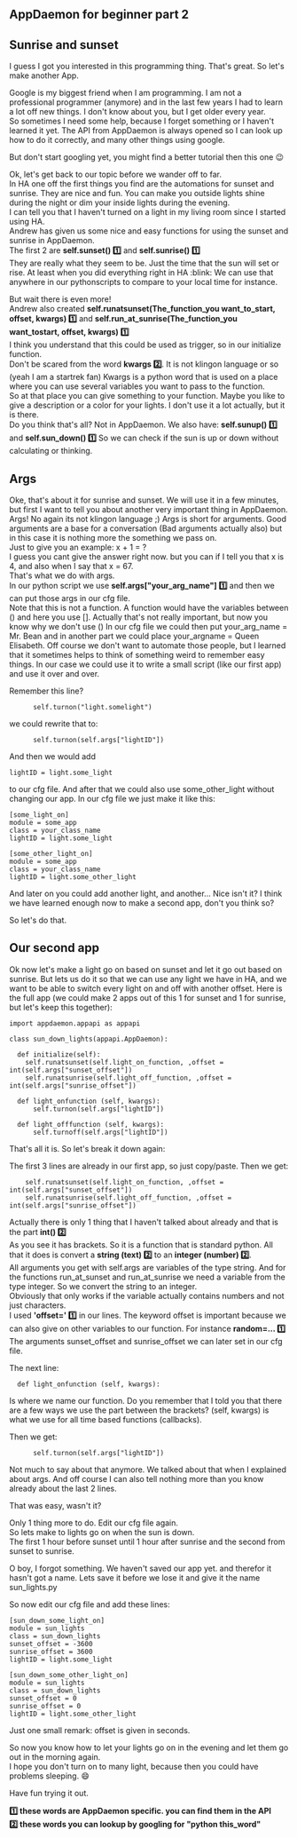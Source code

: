 ## AppDaemon for beginner part 2
## Sunrise and sunset

I guess I got you interested in this programming thing. That's great. So let's make another App.   

Google is my biggest friend when I am programming. I am not a professional programmer (anymore) and in the last few years I had to learn a lot off new things.  I don't know about you, but I get older every year.  
So sometimes I need some help, because I forget something or I haven't learned it yet. The API from AppDaemon is always opened so I can look up how to do it correctly, and many other things using google.

But don't start googling yet, you might find a better tutorial then this one :wink:

Ok, let's get back to our topic before we wander off to far.  
In HA one off the first things you find are the automations for sunset and sunrise. They are nice and fun. You can make you outside lights shine during the night or dim your inside lights during the evening.  
I can tell you that I haven't turned on a light in my living room since I started using HA.  
Andrew has given us some nice and easy functions for using the sunset and sunrise in AppDaemon.  
The first 2 are **self.sunset() :one:** and **self.sunrise() :one:**  
They are really what they seem to be. Just the time that the sun will set or rise. At least when you did everything right in HA :blink:
We can use that anywhere in our pythonscripts to compare to your local time for instance.  

But wait there is even more!  
Andrew also created **self.runatsunset(The_function_you want_to_start, offset, kwargs) :one:** and **self.run_at_sunrise(The_function_you want_tostart, offset, kwargs) :one:**  
I think you understand that this could be used as trigger, so in our initialize function.  
Don't be scared from the word **kwargs :two:**. It is not klingon language or so (yeah I am a startrek fan) Kwargs is a python word that is used on a place where you can use several variables you want to pass to the function.  
So at that place you can give something to your function. Maybe you like to give a description or a color for your lights. I don't use it a lot actually, but it is there.  
Do you think that's all? Not in AppDaemon. We also have: **self.sunup() :one:** and **self.sun_down() :one:** So we can check if the sun is up or down without calculating or thinking.  

## Args

Oke, that's about it for sunrise and sunset. We will use it in a few minutes, but first I want to tell you about another very important thing in AppDaemon.  
Args! No again its not klingon language ;) Args is short for arguments. Good arguments are a base for a conversation (Bad arguments actually also) but in this case it is nothing more the something we pass on.  
Just to give you an example: x + 1 = ?  
I guess you cant give the answer right now. but you can if I tell you that x is 4, and also when I say that x = 67.  
That's what we do with args.  
In our python script we use **self.args["your_arg_name"] :one:** and then we can put those args in our cfg file.  
Note that this is not a function. A function would have the variables between () and here you use []. Actually that's not really important, but now you know why we don't use ()
In our cfg file we could then put your_arg_name = Mr. Bean and in another part we could place your_argname = Queen Elisabeth.
Off course we don't want to automate those people, but I learned that it sometimes helps to think of something weird to remember easy things.
In our case we could use it to write a small script (like our first app) and use it over and over.

Remember this line?

```
      self.turnon("light.somelight")
```

we could rewrite that to:

```
      self.turnon(self.args["lightID"])
```

And then we would add

```
lightID = light.some_light
```

to our cfg file.
And after that we could also use some_other_light without changing our app.
In our cfg file we just make it like this:

```
[some_light_on]  
module = some_app  
class = your_class_name  
lightID = light.some_light  

[some_other_light_on]  
module = some_app  
class = your_class_name  
lightID = light.some_other_light  
```

And later on you could add another light, and another...
Nice isn't it? I think we have learned enough now to make a second app, don't you think so?

So let's do that.

## Our second app

Ok now let's make a light go on based on sunset and let it go out based on sunrise. But lets us do it so that we can use any light we have in HA, and we want to be able to switch every light on and off with another offset.
Here is the full app (we could make 2 apps out of this 1 for sunset and 1 for sunrise, but let's keep this together):

```
import appdaemon.appapi as appapi

class sun_down_lights(appapi.AppDaemon):

  def initialize(self):
    self.runatsunset(self.light_on_function, ,offset = int(self.args["sunset_offset"])
    self.runatsunrise(self.light_off_function, ,offset = int(self.args["sunrise_offset"])

  def light_onfunction (self, kwargs):
      self.turnon(self.args["lightID"])

  def light_offfunction (self, kwargs):
      self.turnoff(self.args["lightID"])
```

That's all it is. So let's break it down again:

The first 3 lines are already in our first app, so just copy/paste.
Then we get:

```
    self.runatsunset(self.light_on_function, ,offset = int(self.args["sunset_offset"])
    self.runatsunrise(self.light_off_function, ,offset = int(self.args["sunrise_offset"])
```

Actually there is only 1 thing that I haven't talked about already and that is the part **int() :two:**  
As you see it has brackets. So it is a function that is standard python. All that it does is convert a **string (text) :two:** to an **integer (number) :two:**.  
All arguments you get with self.args are variables of the type string. And for the functions run_at_sunset and run_at_sunrise we need a variable from the type integer. So we convert the string to an integer.  
Obviously that only works if the variable actually contains numbers and not just characters.  
I used **'offset=' :one:** in our lines. The keyword offset is important because we can also give on other variables to our function. For instance **random=... :one:**
The arguments sunset_offset and sunrise_offset we can later set in our cfg file.

The next line:

```
  def light_onfunction (self, kwargs):
```
Is where we name our function. Do you remember that I told you that there are a few ways we use the part between the brackets?
(self, kwargs) is what we use for all time based functions (callbacks).

Then we get:

```
      self.turnon(self.args["lightID"])
```

Not much to say about that anymore. We talked about that when I explained about args.
And off course I can also tell nothing more than you know already about the last 2 lines.

That was easy, wasn't it?

Only 1 thing more to do. Edit our cfg file again.  
So lets make to lights go on when the sun is down.  
The first 1 hour before sunset until 1 hour after sunrise and the second from sunset to sunrise.

O boy, I forgot something. We haven't saved our app yet. and therefor it hasn't got a name. Lets save it before we lose it and give it the name sun_lights.py

So now edit our cfg file and add these lines:

```
[sun_down_some_light_on]
module = sun_lights
class = sun_down_lights
sunset_offset = -3600
sunrise_offset = 3600
lightID = light.some_light

[sun_down_some_other_light_on]
module = sun_lights
class = sun_down_lights
sunset_offset = 0
sunrise_offset = 0
lightID = light.some_other_light
```

Just one small remark: offset is given in seconds.

So now you know how to let your lights go on in the evening and let them go out in the morning again.  
I hope you don't turn on to many light, because then you could have problems sleeping. :smile:

Have fun trying it out.

**:one: these words are AppDaemon specific. you can find them in the API**   
**:two: these words you can lookup by googling for "python this_word"**
